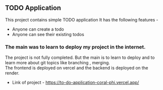 ## TODO Application
This project contains simple TODO application 
It has the following features - 

- Anyone can create a todo
- Anyone can see their existing todos

### The main was to learn to deploy my project in the internet.
The project is not fully completed. But the main is to learn to deploy and to learn more about git topics like branching , merging. <br/>
The frontend is deployed on vercel and the backend is deployed on the render.
- Link of  project - https://to-do-application-coral-phi.vercel.app/
